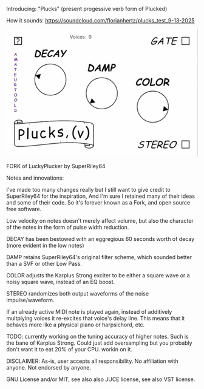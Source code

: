 Introducing: "Plucks" (present progessive verb form of Plucked)

How it sounds: https://soundcloud.com/florianhertz/plucks_test_9-13-2025

<img width="600" alt="image" src="https://raw.githubusercontent.com/amateurtools/Plucks/refs/heads/main/PLUCKS_GUI.jpg" />

FORK of LuckyPlucker by SuperRiley64

Notes and innovations:

I've made too many changes really but I still want to give credit to SuperRiley64 for the inspiration,
And I'm sure I retained many of their ideas and some of their code. So it's forever known as a Fork, and
open source free software.

Low velocity on notes doesn't merely affect volume, but also the character of the notes in the form of pulse width reduction.

DECAY has been bestowed with an eggregious 60 seconds worth of decay (more evident in the low notes)

DAMP retains SuperRiley64's original filter scheme, which sounded better than a SVF or other Low Pass.

COLOR adjusts the Karplus Strong exciter to be either a square wave or a noisy square wave, instead of an EQ boost.

STEREO randomizes both output waveforms of the noise impulse/waveform.

If an already active MIDI note is played again, instead of additively multplying voices it re-excites that voice's delay line.
This means that it behaves more like a physical piano or harpsichord, etc.

TODO: 
currently working on the tuning accuracy of higher notes. Such is the bane of Karplus Strong. Could just add oversampling but you probably don't want it to eat 20% of your CPU. workin on it.

DISCLAIMER:
As-is, user accepts all responsibility. No affiliation with anyone. Not endorsed by anyone. 

GNU License and/or MIT, see also also JUCE license, see also VST license.

